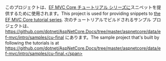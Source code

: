 <span data-ttu-id="1c18d-101">このプロジェクトは、[EF MVC Core チュートリアル シリーズに](https://docs.microsoft.com/aspnet/core/data/ef-mvc/intro)スニペットを提供するために使用されます。</span><span class="sxs-lookup"><span data-stu-id="1c18d-101">This project is used for providing snippets to [the EF MVC Core tutorial series](https://docs.microsoft.com/aspnet/core/data/ef-mvc/intro).</span></span> <span data-ttu-id="1c18d-102">次のチュートリアルでビルドされるサンプル プロジェクトは、https://github.com/dotnet/AspNetCore.Docs/tree/master/aspnetcore/data/ef-mvc/intro/samples/cu-final にあります。</span><span class="sxs-lookup"><span data-stu-id="1c18d-102">The sample project that's built by following the tutorials is at https://github.com/dotnet/AspNetCore.Docs/tree/master/aspnetcore/data/ef-mvc/intro/samples/cu-final.</span></span>
